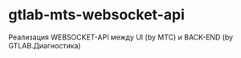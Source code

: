 # gtlab-mts-websocket-api
Реализация WEBSOCKET-API между UI (by МТС) и BACK-END (by GTLAB.Диагностика)
